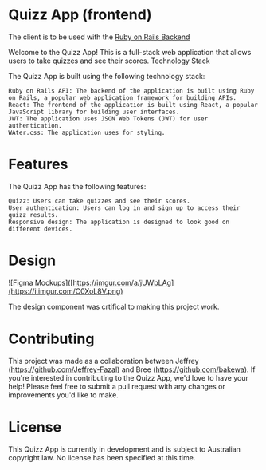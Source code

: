# Quizz App (frontend)

The client is to be used with the [Ruby on Rails Backend](https://github.com/Jeffrey-Fazal/quizz-server-app)

Welcome to the Quizz App! This is a full-stack web application that allows users to take quizzes and see their scores.
Technology Stack

The Quizz App is built using the following technology stack:

    Ruby on Rails API: The backend of the application is built using Ruby on Rails, a popular web application framework for building APIs.
    React: The frontend of the application is built using React, a popular JavaScript library for building user interfaces.
    JWT: The application uses JSON Web Tokens (JWT) for user authentication.
    WAter.css: The application uses for styling.

# Features

The Quizz App has the following features:

    Quizz: Users can take quizzes and see their scores.
    User authentication: Users can log in and sign up to access their quizz results.
    Responsive design: The application is designed to look good on different devices.

# Design 
![Figma Mockups]([https://imgur.com/a/jUWbLAg](https://i.imgur.com/C0XoL8V.png)

The design component was crtifical to making this project work.

# Contributing

This project was made as a collaboration between Jeffrey (https://github.com/Jeffrey-Fazal) and Bree (https://github.com/bakewa). If you're interested in contributing to the Quizz App, we'd love to have your help! Please feel free to submit a pull request with any changes or improvements you'd like to make.

# License

This Quizz App is currently in development and is subject to Australian copyright law. No license has been specified at this time.


